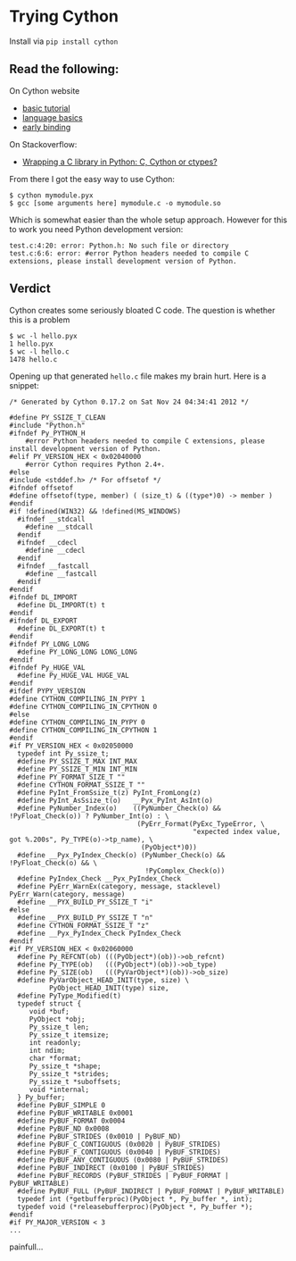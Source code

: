 # Trying Cython

Install via `pip install cython`

## Read the following:

On Cython website

* [basic tutorial](http://docs.cython.org/src/userguide/tutorial.html)
* [language basics](http://docs.cython.org/src/userguide/language_basics.html)
* [early binding](http://docs.cython.org/src/userguide/early_binding_for_speed.html#early-binding-for-speed)

On Stackoverflow:

* [Wrapping a C library in Python: C, Cython or ctypes?](http://stackoverflow.com/questions/1942298/wrapping-a-c-library-in-python-c-cython-or-ctypes)

From there I got the easy way to use Cython:

	$ cython mymodule.pyx
	$ gcc [some arguments here] mymodule.c -o mymodule.so

Which is somewhat easier than the whole setup approach. However for this to work you need Python development version:

	test.c:4:20: error: Python.h: No such file or directory
	test.c:6:6: error: #error Python headers needed to compile C extensions, please install development version of Python.


## Verdict

Cython creates some seriously bloated C code. The question is whether this is a problem

	$ wc -l hello.pyx
	1 hello.pyx
	$ wc -l hello.c
	1478 hello.c

Opening up that generated `hello.c` file makes my brain hurt. Here is a snippet:

	/* Generated by Cython 0.17.2 on Sat Nov 24 04:34:41 2012 */

	#define PY_SSIZE_T_CLEAN
	#include "Python.h"
	#ifndef Py_PYTHON_H
	    #error Python headers needed to compile C extensions, please install development version of Python.
	#elif PY_VERSION_HEX < 0x02040000
	    #error Cython requires Python 2.4+.
	#else
	#include <stddef.h> /* For offsetof */
	#ifndef offsetof
	#define offsetof(type, member) ( (size_t) & ((type*)0) -> member )
	#endif
	#if !defined(WIN32) && !defined(MS_WINDOWS)
	  #ifndef __stdcall
	    #define __stdcall
	  #endif
	  #ifndef __cdecl
	    #define __cdecl
	  #endif
	  #ifndef __fastcall
	    #define __fastcall
	  #endif
	#endif
	#ifndef DL_IMPORT
	  #define DL_IMPORT(t) t
	#endif
	#ifndef DL_EXPORT
	  #define DL_EXPORT(t) t
	#endif
	#ifndef PY_LONG_LONG
	  #define PY_LONG_LONG LONG_LONG
	#endif
	#ifndef Py_HUGE_VAL
	  #define Py_HUGE_VAL HUGE_VAL
	#endif
	#ifdef PYPY_VERSION
	#define CYTHON_COMPILING_IN_PYPY 1
	#define CYTHON_COMPILING_IN_CPYTHON 0
	#else
	#define CYTHON_COMPILING_IN_PYPY 0
	#define CYTHON_COMPILING_IN_CPYTHON 1
	#endif
	#if PY_VERSION_HEX < 0x02050000
	  typedef int Py_ssize_t;
	  #define PY_SSIZE_T_MAX INT_MAX
	  #define PY_SSIZE_T_MIN INT_MIN
	  #define PY_FORMAT_SIZE_T ""
	  #define CYTHON_FORMAT_SSIZE_T ""
	  #define PyInt_FromSsize_t(z) PyInt_FromLong(z)
	  #define PyInt_AsSsize_t(o)   __Pyx_PyInt_AsInt(o)
	  #define PyNumber_Index(o)    ((PyNumber_Check(o) && !PyFloat_Check(o)) ? PyNumber_Int(o) : \
	                                (PyErr_Format(PyExc_TypeError, \
	                                              "expected index value, got %.200s", Py_TYPE(o)->tp_name), \
	                                 (PyObject*)0))
	  #define __Pyx_PyIndex_Check(o) (PyNumber_Check(o) && !PyFloat_Check(o) && \
	                                  !PyComplex_Check(o))
	  #define PyIndex_Check __Pyx_PyIndex_Check
	  #define PyErr_WarnEx(category, message, stacklevel) PyErr_Warn(category, message)
	  #define __PYX_BUILD_PY_SSIZE_T "i"
	#else
	  #define __PYX_BUILD_PY_SSIZE_T "n"
	  #define CYTHON_FORMAT_SSIZE_T "z"
	  #define __Pyx_PyIndex_Check PyIndex_Check
	#endif
	#if PY_VERSION_HEX < 0x02060000
	  #define Py_REFCNT(ob) (((PyObject*)(ob))->ob_refcnt)
	  #define Py_TYPE(ob)   (((PyObject*)(ob))->ob_type)
	  #define Py_SIZE(ob)   (((PyVarObject*)(ob))->ob_size)
	  #define PyVarObject_HEAD_INIT(type, size) \
	          PyObject_HEAD_INIT(type) size,
	  #define PyType_Modified(t)
	  typedef struct {
	     void *buf;
	     PyObject *obj;
	     Py_ssize_t len;
	     Py_ssize_t itemsize;
	     int readonly;
	     int ndim;
	     char *format;
	     Py_ssize_t *shape;
	     Py_ssize_t *strides;
	     Py_ssize_t *suboffsets;
	     void *internal;
	  } Py_buffer;
	  #define PyBUF_SIMPLE 0
	  #define PyBUF_WRITABLE 0x0001
	  #define PyBUF_FORMAT 0x0004
	  #define PyBUF_ND 0x0008
	  #define PyBUF_STRIDES (0x0010 | PyBUF_ND)
	  #define PyBUF_C_CONTIGUOUS (0x0020 | PyBUF_STRIDES)
	  #define PyBUF_F_CONTIGUOUS (0x0040 | PyBUF_STRIDES)
	  #define PyBUF_ANY_CONTIGUOUS (0x0080 | PyBUF_STRIDES)
	  #define PyBUF_INDIRECT (0x0100 | PyBUF_STRIDES)
	  #define PyBUF_RECORDS (PyBUF_STRIDES | PyBUF_FORMAT | PyBUF_WRITABLE)
	  #define PyBUF_FULL (PyBUF_INDIRECT | PyBUF_FORMAT | PyBUF_WRITABLE)
	  typedef int (*getbufferproc)(PyObject *, Py_buffer *, int);
	  typedef void (*releasebufferproc)(PyObject *, Py_buffer *);
	#endif
	#if PY_MAJOR_VERSION < 3
	...

painfull...
